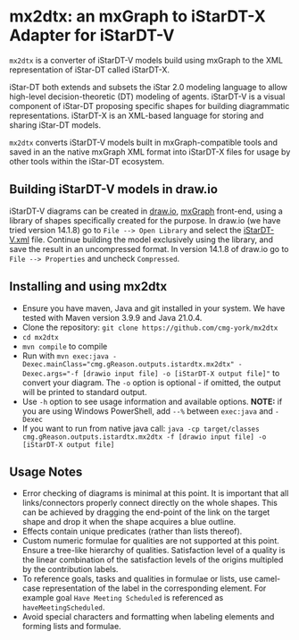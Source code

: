 # mx2dtx: an mxGraph to iStarDT-X Adapter for iStarDT-V

`mx2dtx` is a converter of iStarDT-V models build using mxGraph to the XML representation of iStar-DT called iStarDT-X.

iStar-DT both extends and subsets the iStar 2.0 modeling language to allow high-level decision-theoretic (DT) modeling of agents. iStarDT-V is a visual component of iStar-DT proposing specific shapes for building diagrammatic representations. iStarDT-X is an XML-based language for storing and sharing iStar-DT models.

`mx2dtx` converts iStarDT-V models built in mxGraph-compatible tools and saved in an the native mxGraph XML format into iStarDT-X files for usage by other tools within the iStar-DT ecosystem.

## Building iStarDT-V models in draw.io

iStarDT-V diagrams can be created in [draw.io](https://app.diagrams.net/), [mxGraph](https://jgraph.github.io/mxgraph/) front-end, using a library of shapes specifically created for the purpose. In draw.io (we have tried version 14.1.8) go to `File --> Open Library` and select the [iStarDT-V.xml](https://github.com/cmg-york/mx2dtx/blob/main/src/main/resources/iStarDT-V.xml) file. Continue building the model exclusively using the library, and save the result in an uncompressed format. In version 14.1.8 of draw.io go to `File --> Properties` and uncheck `Compressed`. 


## Installing and using mx2dtx

- Ensure you have maven, Java and git installed in your system. We have tested with Maven version 3.9.9 and Java 21.0.4.
- Clone the repository: `git clone https://github.com/cmg-york/mx2dtx`
- `cd mx2dtx`
- `mvn compile` to compile
- Run with `mvn exec:java -Dexec.mainClass="cmg.gReason.outputs.istardtx.mx2dtx" -Dexec.args="-f [drawio input file] -o [iStarDT-X output file]"` to convert your diagram. The `-o` option is optional - if omitted, the output will be printed to standard output.
- Use `-h` option to see usage information and available options. **NOTE:** if you are using Windows PowerShell, add `--%` between `exec:java` and `-Dexec`
- If you want to run from native java call: `java -cp target/classes cmg.gReason.outputs.istardtx.mx2dtx -f [drawio input file] -o [iStarDT-X output file]`


## Usage Notes

- Error checking of diagrams is minimal at this point. It is important that all links/connectors properly connect directly on the whole shapes. This can be achieved by dragging the end-point of the link on the target shape and drop it when the shape acquires a blue outline.
- Effects contain unique predicates (rather than lists thereof).
- Custom numeric formulae for qualities are not supported at this point. Ensure a tree-like hierarchy of qualities. Satisfaction level of a quality is the linear combination of the satisfaction levels of the origins multipled by the contribution labels.
- To reference goals, tasks and qualities in formulae or lists, use camel-case representation of the label in the corresponding element. For example goal `Have Meeting Scheduled` is referenced as `haveMeetingScheduled`.
- Avoid special characters and formatting when labeling elements and forming lists and formulae.



